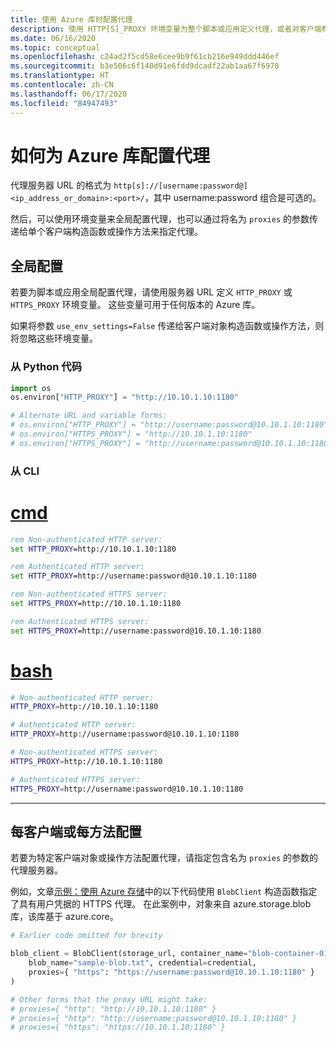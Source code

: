```yaml
---
title: 使用 Azure 库时配置代理
description: 使用 HTTP[S]_PROXY 环境变量为整个脚本或应用定义代理，或者对客户端构造函数或操作方法使用可选的命名参数。
ms.date: 06/16/2020
ms.topic: conceptual
ms.openlocfilehash: c24ad2f5cd58e6cee9b9f61cb216e949ddd446ef
ms.sourcegitcommit: b3e506c6f140d91e6fdd9dcadf22ab1aa67f6978
ms.translationtype: HT
ms.contentlocale: zh-CN
ms.lasthandoff: 06/17/2020
ms.locfileid: "84947493"
---
```

# <a name="how-to-configure-proxies-for-the-azure-libraries"></a>如何为 Azure 库配置代理

代理服务器 URL 的格式为 `http[s]://[username:password@]<ip_address_or_domain>:<port>/`，其中 username:password 组合是可选的。

然后，可以使用环境变量来全局配置代理，也可以通过将名为 `proxies` 的参数传递给单个客户端构造函数或操作方法来指定代理。

## <a name="global-configuration"></a>全局配置

若要为脚本或应用全局配置代理，请使用服务器 URL 定义 `HTTP_PROXY` 或 `HTTPS_PROXY` 环境变量。 这些变量可用于任何版本的 Azure 库。

如果将参数 `use_env_settings=False` 传递给客户端对象构造函数或操作方法，则将忽略这些环境变量。

### <a name="from-python-code"></a>从 Python 代码

```python
import os
os.environ["HTTP_PROXY"] = "http://10.10.1.10:1180"

# Alternate URL and variable forms:
# os.environ["HTTP_PROXY"] = "http://username:password@10.10.1.10:1180"
# os.environ["HTTPS_PROXY"] = "http://10.10.1.10:1180"
# os.environ["HTTPS_PROXY"] = "http://username:password@10.10.1.10:1180"
```

### <a name="from-the-cli"></a>从 CLI

# <a name="cmd"></a>[cmd](#tab/cmd)

```cmd
rem Non-authenticated HTTP server:
set HTTP_PROXY=http://10.10.1.10:1180

rem Authenticated HTTP server:
set HTTP_PROXY=http://username:password@10.10.1.10:1180

rem Non-authenticated HTTPS server:
set HTTPS_PROXY=http://10.10.1.10:1180

rem Authenticated HTTPS server:
set HTTPS_PROXY=http://username:password@10.10.1.10:1180
```

# <a name="bash"></a>[bash](#tab/bash)

```bash
# Non-authenticated HTTP server:
HTTP_PROXY=http://10.10.1.10:1180

# Authenticated HTTP server:
HTTP_PROXY=http://username:password@10.10.1.10:1180

# Non-authenticated HTTPS server:
HTTPS_PROXY=http://10.10.1.10:1180

# Authenticated HTTPS server:
HTTPS_PROXY=http://username:password@10.10.1.10:1180
```

---

## <a name="per-client-or-per-method-configuration"></a>每客户端或每方法配置

若要为特定客户端对象或操作方法配置代理，请指定包含名为 `proxies` 的参数的代理服务器。

例如，文章[示例：使用 Azure 存储](azure-sdk-example-storage.md)中的以下代码使用 `BlobClient` 构造函数指定了具有用户凭据的 HTTPS 代理。 在此案例中，对象来自 azure.storage.blob 库，该库基于 azure.core。

```python
# Earlier code omitted for brevity

blob_client = BlobClient(storage_url, container_name="blob-container-01",
    blob_name="sample-blob.txt", credential=credential,
    proxies={ "https": "https://username:password@10.10.1.10:1180" }
)

# Other forms that the proxy URL might take:
# proxies={ "http": "http://10.10.1.10:1180" }
# proxies={ "http": "http://username:password@10.10.1.10:1180" }
# proxies={ "https": "https://10.10.1.10:1180" }
```
